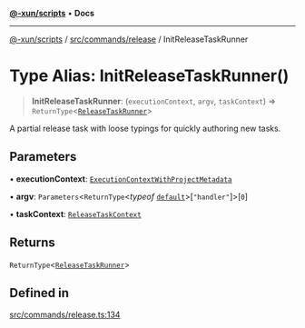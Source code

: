 [**@-xun/scripts**](../../../../README.md) • **Docs**

***

[@-xun/scripts](../../../../README.md) / [src/commands/release](../README.md) / InitReleaseTaskRunner

# Type Alias: InitReleaseTaskRunner()

> **InitReleaseTaskRunner**: (`executionContext`, `argv`, `taskContext`) => `ReturnType`\<[`ReleaseTaskRunner`](ReleaseTaskRunner.md)\>

A partial release task with loose typings for quickly authoring new tasks.

## Parameters

• **executionContext**: [`ExecutionContextWithProjectMetadata`](ExecutionContextWithProjectMetadata.md)

• **argv**: `Parameters`\<`ReturnType`\<*typeof* [`default`](../functions/default.md)\>\[`"handler"`\]\>\[`0`\]

• **taskContext**: [`ReleaseTaskContext`](ReleaseTaskContext.md)

## Returns

`ReturnType`\<[`ReleaseTaskRunner`](ReleaseTaskRunner.md)\>

## Defined in

[src/commands/release.ts:134](https://github.com/Xunnamius/xscripts/blob/ba9f63839da3826ddc001b87c07464b3feaa49e7/src/commands/release.ts#L134)
